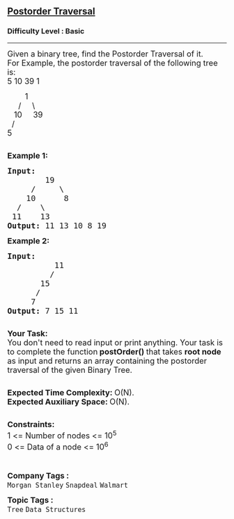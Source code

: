 <h2><a href="https://www.geeksforgeeks.org/problems/postorder-traversal/1?page=1&difficulty=Basic&sprint=ca8ae412173dbd8346c26a0295d098fd&sortBy=submissions">Postorder Traversal</a></h2><h3>Difficulty Level : Basic</h3><hr><div class="problems_problem_content__Xm_eO"><p><span style="font-size:18px">Given a binary tree, find the Postorder Traversal of it.<br>
For Example, the postorder traversal of the following tree is: </span><br>
<span style="font-size:18px">5 10 39 1</span></p>

<p><span style="font-size:18px">&nbsp; &nbsp; &nbsp; &nbsp; 1<br>
&nbsp; &nbsp;&nbsp; / &nbsp; &nbsp; \<br>
&nbsp;&nbsp; 10&nbsp;&nbsp;&nbsp;&nbsp;&nbsp;39<br>
&nbsp; /<br>
5</span></p>

<p dir="ltr"><br>
<span style="font-size:18px"><strong>Example 1:</strong></span></p>

<pre><span style="font-size:18px"><strong>Input:
</strong>        19
 &nbsp; &nbsp;&nbsp;/&nbsp;&nbsp;&nbsp;&nbsp; \
 &nbsp; &nbsp;10&nbsp;&nbsp; &nbsp; &nbsp;8
  /&nbsp; &nbsp; \
 11&nbsp;  &nbsp;13
<strong>Output: </strong>11 13 10 8 19<strong>
</strong></span></pre>

<p dir="ltr"><span style="font-size:18px"><strong>Example 2:</strong></span></p>

<pre><span style="font-size:18px"><strong>Input:
</strong>&nbsp; &nbsp; &nbsp; &nbsp; &nbsp; 11
 &nbsp;&nbsp; &nbsp; &nbsp; &nbsp;/
 &nbsp; &nbsp; &nbsp; 15
 &nbsp; &nbsp; &nbsp;/
 &nbsp; &nbsp; 7
<strong>Output:</strong> 7 15 11
</span></pre>

<p><br>
<strong><span style="font-size:18px">Your Task:</span></strong><br>
<span style="font-size:18px">You don't need to read input or print anything. Your task is to complete the function</span><span style="font-size:18px"><strong> postOrder()&nbsp;</strong>that takes <strong>root&nbsp;node </strong>as input and returns an array containing the postorder traversal of the given Binary Tree.</span></p>

<p><br>
<span style="font-size:18px"><strong>Expected Time Complexity:&nbsp;</strong>O(N).<br>
<strong>Expected Auxiliary Space:&nbsp;</strong>O(N).</span></p>

<p><br>
<span style="font-size:18px"><strong>Constraints:</strong><br>
1 &lt;= Number of nodes &lt;= 10<sup>5</sup><br>
0 &lt;= Data of a node &lt;= 10<sup>6</sup></span></p>

<p dir="ltr">&nbsp;</p>
</div><p><span style=font-size:18px><strong>Company Tags : </strong><br><code>Morgan Stanley</code>&nbsp;<code>Snapdeal</code>&nbsp;<code>Walmart</code>&nbsp;<br><p><span style=font-size:18px><strong>Topic Tags : </strong><br><code>Tree</code>&nbsp;<code>Data Structures</code>&nbsp;